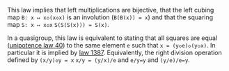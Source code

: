 This law implies that left multiplications are bijective, that the left cubing map `B: x ↦ x◇(x◇x)` is an involution (`B(B(x)) = x`) and that the squaring map `S: x ↦ x◇x`  `S(S(S(x))) = S(x)`.

In a quasigroup, this law is equivalent to stating that all squares are equal ([unipotence law 40](https://teorth.github.io/equational_theories/implications/?40)) to the same element `e` such that `x = (y◇e)◇(y◇x)`.  In particular it is implied by [law 1387](https://teorth.github.io/equational_theories/implications/?1387).  Equivalently, the right division operation defined by `(x/y)◇y = x`  `x/y = (y/x)/e` and `e/y=y` and `(y/e)/e=y`.
